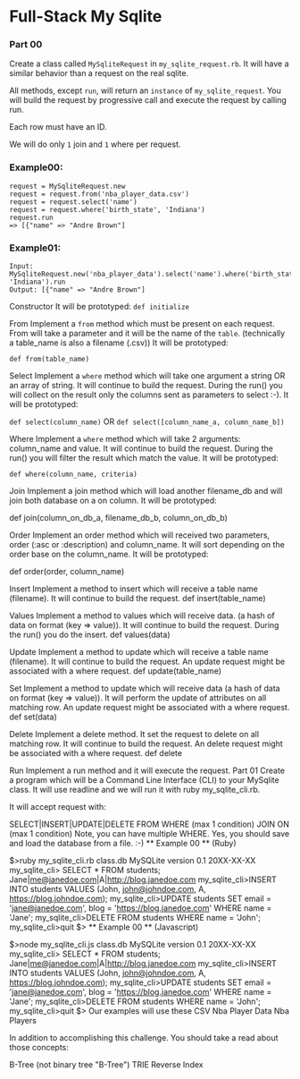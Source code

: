 # Full-Stack My Sqlite
### Part 00
Create a class called `MySqliteRequest` in `my_sqlite_request.rb`. It will have a similar behavior than a request on the real sqlite.

All methods, except `run`, will return an `instance` of `my_sqlite_request`. You will build the request by progressive call and execute the request by calling run.

Each row must have an ID.

We will do only `1` join and `1` where per request.

### Example00:
```
request = MySqliteRequest.new
request = request.from('nba_player_data.csv')
request = request.select('name')
request = request.where('birth_state', 'Indiana')
request.run
=> [{"name" => "Andre Brown"]
```
### Example01:
```
Input: MySqliteRequest.new('nba_player_data').select('name').where('birth_state', 'Indiana').run
Output: [{"name" => "Andre Brown"]
```
Constructor It will be prototyped:
`def initialize`

From Implement a `from` method which must be present on each request. From will take a parameter and it will be the name of the `table`. (technically a table_name is also a filename (.csv))
It will be prototyped:

`def from(table_name)`

Select Implement a `where` method which will take one argument a string OR an array of string. It will continue to build the request. During the run() you will collect on the result only the columns sent as parameters to select :-).
It will be prototyped:

`def select(column_name)`
OR
`def select([column_name_a, column_name_b])`

Where Implement a `where` method which will take 2 arguments: column_name and value. It will continue to build the request. During the run() you will filter the result which match the value.
It will be prototyped:

`def where(column_name, criteria)`

Join Implement a join method which will load another filename_db and will join both database on a on column.
It will be prototyped:

def join(column_on_db_a, filename_db_b, column_on_db_b)

Order Implement an order method which will received two parameters, order (:asc or :description) and column_name. It will sort depending on the order base on the column_name.
It will be prototyped:

def order(order, column_name)

Insert Implement a method to insert which will receive a table name (filename). It will continue to build the request.
def insert(table_name)

Values Implement a method to values which will receive data. (a hash of data on format (key => value)). It will continue to build the request. During the run() you do the insert.
def values(data)

Update Implement a method to update which will receive a table name (filename). It will continue to build the request. An update request might be associated with a where request.
def update(table_name)

Set Implement a method to update which will receive data (a hash of data on format (key => value)). It will perform the update of attributes on all matching row. An update request might be associated with a where request.
def set(data)

Delete Implement a delete method. It set the request to delete on all matching row. It will continue to build the request. An delete request might be associated with a where request.
def delete

Run Implement a run method and it will execute the request.
Part 01
Create a program which will be a Command Line Interface (CLI) to your MySqlite class.
It will use readline and we will run it with ruby my_sqlite_cli.rb.

It will accept request with:

SELECT|INSERT|UPDATE|DELETE
FROM
WHERE (max 1 condition)
JOIN ON (max 1 condition) Note, you can have multiple WHERE. Yes, you should save and load the database from a file. :-)
** Example 00 ** (Ruby)

$>ruby my_sqlite_cli.rb class.db
MySQLite version 0.1 20XX-XX-XX
my_sqlite_cli> SELECT * FROM students;
Jane|me@janedoe.com|A|http://blog.janedoe.com
my_sqlite_cli>INSERT INTO students VALUES (John, john@johndoe.com, A, https://blog.johndoe.com);
my_sqlite_cli>UPDATE students SET email = 'jane@janedoe.com', blog = 'https://blog.janedoe.com' WHERE name = 'Jane';
my_sqlite_cli>DELETE FROM students WHERE name = 'John';
my_sqlite_cli>quit
$>
** Example 00 ** (Javascript)

$>node my_sqlite_cli.js class.db
MySQLite version 0.1 20XX-XX-XX
my_sqlite_cli> SELECT * FROM students;
Jane|me@janedoe.com|A|http://blog.janedoe.com
my_sqlite_cli>INSERT INTO students VALUES (John, john@johndoe.com, A, https://blog.johndoe.com);
my_sqlite_cli>UPDATE students SET email = 'jane@janedoe.com', blog = 'https://blog.janedoe.com' WHERE name = 'Jane';
my_sqlite_cli>DELETE FROM students WHERE name = 'John';
my_sqlite_cli>quit
$>
Our examples will use these CSV
Nba Player Data
Nba Players

In addition to accomplishing this challenge. You should take a read about those concepts:

B-Tree (not binary tree "B-Tree")
TRIE
Reverse Index
